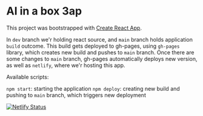 # AI in a box 3ap

This project was bootstrapped with [Create React App](https://github.com/facebook/create-react-app).

In `dev` branch we'r holding react source, and `main` branch holds application `build` outcome. This build gets deployed to gh-pages, using `gh-pages` library, which creates new build and pushes to `main` branch. Once there are some changes to `main` branch, gh-pages automatically deploys new version, as well as `netlify`, where we'r hosting this app.

Available scripts:

`npm start`: starting the application
`npm deploy`: creating new build and pushing to `main` branch, which triggers new deployment

[![Netlify Status](https://api.netlify.com/api/v1/badges/b97e8bf0-99c9-4afd-aaa0-48bcc4e59573/deploy-status?branch=main)](https://app.netlify.com/sites/clever-dango-ce3363/deploys)
